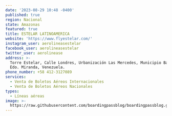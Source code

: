 ```yaml
---
date: '2023-08-29 10:48 -0400'
published: true
region: Nacional
state: Amazonas
featured: true
title: ESTELAR LATINOAMERICA
website: 'https://www.flyestelar.com/'
instagram_user: aerolineasestelar
facebook_user: aerolineasestelar
twitter_user: aerolinease
address: >-
  Torre Estelar, Calle Londres, Urbanización Las Mercedes, Municipio Baruta,
  Edo. Miranda, Venezuela.
phone_number: +58 412-3127089
services:
  - Venta de Boletos Aéreos Internacionales
  - Venta de Boletos Aéreos Nacionales
types:
  - Líneas aéreas
image: >-
  https://raw.githubusercontent.com/boardingpassblog/boardingpassblog.github.io/main/assets/images/Estelar-Airlines-Logo.jpg
---
```


